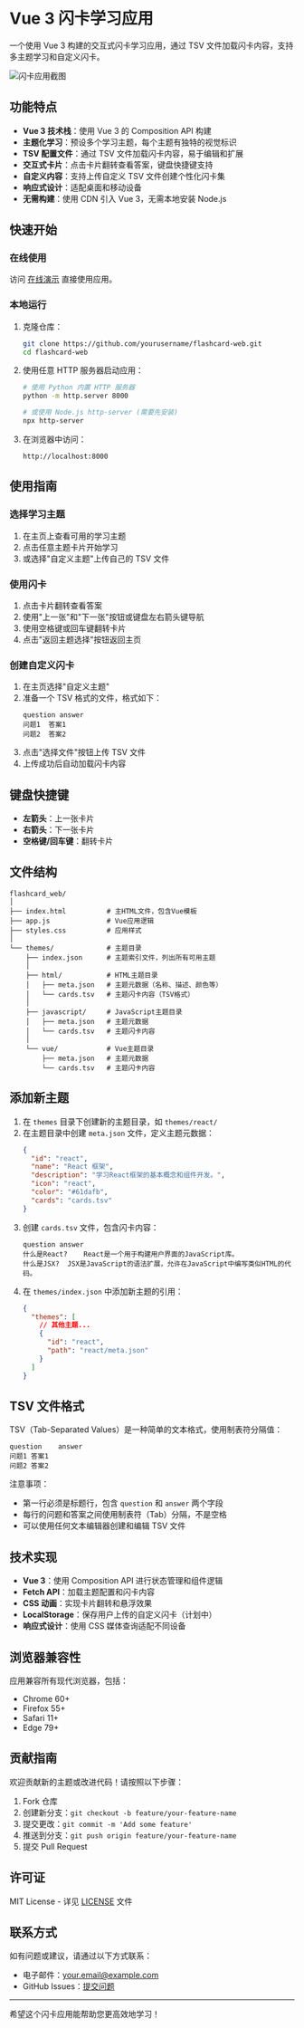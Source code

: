 # Vue 3 闪卡学习应用

一个使用 Vue 3 构建的交互式闪卡学习应用，通过 TSV 文件加载闪卡内容，支持多主题学习和自定义闪卡。

![闪卡应用截图](https://via.placeholder.com/800x450.png?text=Vue+3+闪卡应用)

## 功能特点

- **Vue 3 技术栈**：使用 Vue 3 的 Composition API 构建
- **主题化学习**：预设多个学习主题，每个主题有独特的视觉标识
- **TSV 配置文件**：通过 TSV 文件加载闪卡内容，易于编辑和扩展
- **交互式卡片**：点击卡片翻转查看答案，键盘快捷键支持
- **自定义内容**：支持上传自定义 TSV 文件创建个性化闪卡集
- **响应式设计**：适配桌面和移动设备
- **无需构建**：使用 CDN 引入 Vue 3，无需本地安装 Node.js

## 快速开始

### 在线使用

访问 [在线演示](https://example.com/flashcard-app) 直接使用应用。

### 本地运行

1. 克隆仓库：
   ```bash
   git clone https://github.com/yourusername/flashcard-web.git
   cd flashcard-web
   ```

2. 使用任意 HTTP 服务器启动应用：
   ```bash
   # 使用 Python 内置 HTTP 服务器
   python -m http.server 8000
   
   # 或使用 Node.js http-server (需要先安装)
   npx http-server
   ```

3. 在浏览器中访问：
   ```
   http://localhost:8000
   ```

## 使用指南

### 选择学习主题

1. 在主页上查看可用的学习主题
2. 点击任意主题卡片开始学习
3. 或选择"自定义主题"上传自己的 TSV 文件

### 使用闪卡

1. 点击卡片翻转查看答案
2. 使用"上一张"和"下一张"按钮或键盘左右箭头键导航
3. 使用空格键或回车键翻转卡片
4. 点击"返回主题选择"按钮返回主页

### 创建自定义闪卡

1. 在主页选择"自定义主题"
2. 准备一个 TSV 格式的文件，格式如下：
   ```
   question	answer
   问题1	答案1
   问题2	答案2
   ```
3. 点击"选择文件"按钮上传 TSV 文件
4. 上传成功后自动加载闪卡内容

## 键盘快捷键

- **左箭头**：上一张卡片
- **右箭头**：下一张卡片
- **空格键/回车键**：翻转卡片

## 文件结构

```
flashcard_web/
│
├── index.html          # 主HTML文件，包含Vue模板
├── app.js              # Vue应用逻辑
├── styles.css          # 应用样式
│
└── themes/             # 主题目录
    ├── index.json      # 主题索引文件，列出所有可用主题
    │
    ├── html/           # HTML主题目录
    │   ├── meta.json   # 主题元数据（名称、描述、颜色等）
    │   └── cards.tsv   # 主题闪卡内容（TSV格式）
    │
    ├── javascript/     # JavaScript主题目录
    │   ├── meta.json   # 主题元数据
    │   └── cards.tsv   # 主题闪卡内容
    │
    └── vue/            # Vue主题目录
        ├── meta.json   # 主题元数据
        └── cards.tsv   # 主题闪卡内容
```

## 添加新主题

1. 在 `themes` 目录下创建新的主题目录，如 `themes/react/`
2. 在主题目录中创建 `meta.json` 文件，定义主题元数据：
   ```json
   {
     "id": "react",
     "name": "React 框架",
     "description": "学习React框架的基本概念和组件开发。",
     "icon": "react",
     "color": "#61dafb",
     "cards": "cards.tsv"
   }
   ```
3. 创建 `cards.tsv` 文件，包含闪卡内容：
   ```
   question	answer
   什么是React?	React是一个用于构建用户界面的JavaScript库。
   什么是JSX?	JSX是JavaScript的语法扩展，允许在JavaScript中编写类似HTML的代码。
   ```
4. 在 `themes/index.json` 中添加新主题的引用：
   ```json
   {
     "themes": [
       // 其他主题...
       {
         "id": "react",
         "path": "react/meta.json"
       }
     ]
   }
   ```

## TSV 文件格式

TSV（Tab-Separated Values）是一种简单的文本格式，使用制表符分隔值：

```
question	answer
问题1	答案1
问题2	答案2
```

注意事项：
- 第一行必须是标题行，包含 `question` 和 `answer` 两个字段
- 每行的问题和答案之间使用制表符（Tab）分隔，不是空格
- 可以使用任何文本编辑器创建和编辑 TSV 文件

## 技术实现

- **Vue 3**：使用 Composition API 进行状态管理和组件逻辑
- **Fetch API**：加载主题配置和闪卡内容
- **CSS 动画**：实现卡片翻转和悬浮效果
- **LocalStorage**：保存用户上传的自定义闪卡（计划中）
- **响应式设计**：使用 CSS 媒体查询适配不同设备

## 浏览器兼容性

应用兼容所有现代浏览器，包括：
- Chrome 60+
- Firefox 55+
- Safari 11+
- Edge 79+

## 贡献指南

欢迎贡献新的主题或改进代码！请按照以下步骤：

1. Fork 仓库
2. 创建新分支：`git checkout -b feature/your-feature-name`
3. 提交更改：`git commit -m 'Add some feature'`
4. 推送到分支：`git push origin feature/your-feature-name`
5. 提交 Pull Request

## 许可证

MIT License - 详见 [LICENSE](LICENSE) 文件

## 联系方式

如有问题或建议，请通过以下方式联系：
- 电子邮件：your.email@example.com
- GitHub Issues：[提交问题](https://github.com/yourusername/flashcard-web/issues)

---

希望这个闪卡应用能帮助您更高效地学习！
